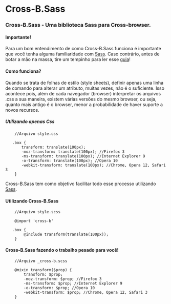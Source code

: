 # Cross-B.Sass


### Cross-B.Sass - Uma biblioteca Sass para Cross-browser.


#### Importante!

Para um bom entendimento de como Cross-B.Sass funciona é importante que você tenha alguma familiaridade com [Sass](https://sass-lang.com/guide). Caso contrário, antes de botar a mão na massa, tire um tempinho para ler esse [guia](https://sass-lang.com/guide)!


#### Como funciona?

Quando se trata de folhas de estilo (style sheets), definir apenas uma linha de comando para alterar um atributo, muitas vezes, não é o suficiente. Isso acontece pois, além de cada navegador (browser) interpretar os arquivos .css a sua maneira, existem várias versões do mesmo browser, ou seja, quanto mais antigo é o browser, menor a probabilidade de haver suporte a novos recursos. 


##### Utilizando apenas Css

```
    //Arquivo style.css

   .box {
       transform: translate(100px);
       -moz-transform: translate(100px); //Firefox 3
       -ms-transform: translate(100px); //Internet Explorer 9
       -o-transform: translate(100px); //Opera 10
       -webkit-transform: translate(100px); //Chrome, Opera 12, Safari 3
    }

```

Cross-B.Sass tem como objetivo facilitar todo esse processo utilizando [Sass](https://sass-lang.com/guide).


#### Utilizando Cross-B.Sass

```
    //Arquivo style.scss

    @import 'cross-b'

   .box {
        @include transform(translate(100px));
    }

```

#### Cross-B.Sass fazendo o trabalho pesado para você!

````
    //Arquivo _cross-b.scss

    @mixin transform($prop) {
        transform: $prop;
        -moz-transform: $prop; //Firefox 3
        -ms-transform: $prop; //Internet Explorer 9
        -o-transform: $prop; //Opera 10
        -webkit-transform: $prop; //Chrome, Opera 12, Safari 3
    }

````




